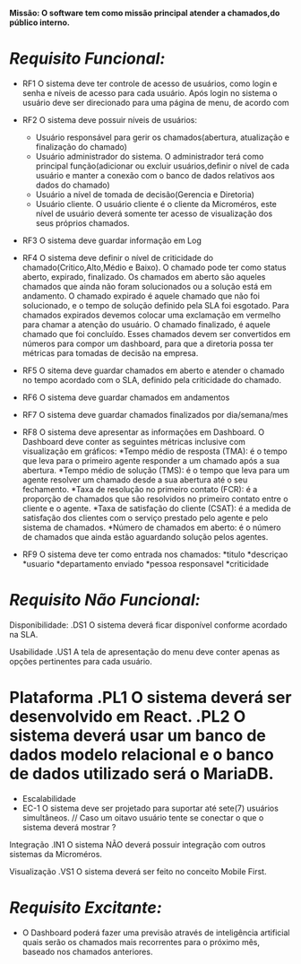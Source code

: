 **Missão: O software tem como missão principal atender a chamados,do público interno.**

# *Requisito Funcional:*
* RF1 O sistema deve ter controle de acesso de usuários, como login e senha e níveis de acesso para cada usuário. Após login no sistema o usuário deve ser direcionado para uma página de menu, de acordo com 
* RF2 O sistema deve possuir níveis de usuários:
    * Usuário responsável para gerir os chamados(abertura, atualização e finalização do chamado)
    * Usuário administrador do sistema. O administrador terá como principal função(adicionar ou excluir usuários,definir o nível de cada usuário e manter a conexão com o banco de dados relativos aos dados do chamado)
    * Usuário a nível de tomada de decisão(Gerencia e Diretoria)
    * Usuário cliente. O usuário cliente é o cliente da Microméros, este nível de usuário deverá somente ter acesso de visualização dos seus próprios chamados. 
* RF3 O sistema deve guardar informação em Log

* RF4 O sistema deve definir o nível de criticidade do chamado(Critico,Alto,Médio e Baixo). O chamado pode ter como status aberto, expirado, finalizado. Os chamados em aberto são aqueles chamados que ainda não foram solucionados ou a solução está em andamento. O chamado expirado é aquele chamado que não foi solucionado, e o tempo de solução definido pela SLA foi esgotado. Para chamados expirados devemos colocar uma exclamação em vermelho para chamar a atenção do usuário. O chamado finalizado, é aquele chamado que foi concluído. Esses chamados devem ser convertidos em números para compor um dashboard, para que a diretoria possa ter métricas para tomadas de decisão na empresa.
* RF5 O sitema deve guardar chamados em aberto e atender o chamado no tempo acordado com o SLA, definido pela criticidade do chamado.
* RF6 O sistema deve guardar chamados em andamentos
* RF7 O sistema deve guardar chamados finalizados por dia/semana/mes
* RF8 O sistema deve apresentar as informações em Dashboard. O Dashboard deve conter as seguintes métricas inclusive com visualização em gráficos:
*Tempo médio de resposta (TMA): é o tempo que leva para o primeiro agente responder a um chamado após a sua abertura.
*Tempo médio de solução (TMS): é o tempo que leva para um agente resolver um chamado desde a sua abertura até o seu fechamento.
*Taxa de resolução no primeiro contato (FCR): é a proporção de chamados que são resolvidos no primeiro contato entre o cliente e o agente.
*Taxa de satisfação do cliente (CSAT): é a medida de satisfação dos clientes com o serviço prestado pelo agente e pelo sistema de chamados.
*Número de chamados em aberto: é o número de chamados que ainda estão aguardando solução pelos agentes.

* RF9 O sistema deve ter como entrada nos chamados: 
*titulo
*descriçao
*usuario
*departamento enviado
*pessoa responsavel
*criticidade



# *Requisito Não Funcional:*

Disponibilidade:
.DS1 O sistema deverá ficar disponível conforme acordado na SLA.

Usabilidade
.US1 A tela de apresentação do menu deve conter apenas as opções pertinentes para cada usuário.


Plataforma
.PL1 O sistema deverá ser desenvolvido em React.
.PL2 O sistema deverá usar um banco de dados modelo relacional e o banco de dados utilizado será o MariaDB.
=======
* Escalabilidade
* EC-1 O sistema deve ser projetado para suportar até sete(7) usuários simultâneos. // Caso um oitavo usuário tente se conectar o que o sistema deverá mostrar ?


Integração
.IN1 O sistema NÃO deverá possuir integração com outros sistemas da Microméros.

Visualização
.VS1 O sistema deverá ser feito no conceito Mobile First.




# *Requisito Excitante:*

* O Dashboard poderá fazer uma previsão através de inteligência artificial quais serão os chamados mais recorrentes para o próximo mês, baseado nos chamados anteriores.